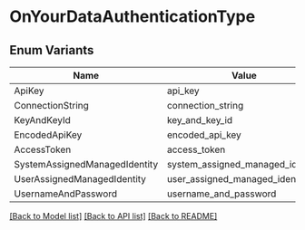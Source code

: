 # OnYourDataAuthenticationType

## Enum Variants

| Name | Value |
|---- | -----|
| ApiKey | api_key |
| ConnectionString | connection_string |
| KeyAndKeyId | key_and_key_id |
| EncodedApiKey | encoded_api_key |
| AccessToken | access_token |
| SystemAssignedManagedIdentity | system_assigned_managed_identity |
| UserAssignedManagedIdentity | user_assigned_managed_identity |
| UsernameAndPassword | username_and_password |


[[Back to Model list]](../README.md#documentation-for-models) [[Back to API list]](../README.md#documentation-for-api-endpoints) [[Back to README]](../README.md)



